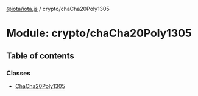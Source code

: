 [@iota/iota.js](../README.md) / crypto/chaCha20Poly1305

# Module: crypto/chaCha20Poly1305

## Table of contents

### Classes

- [ChaCha20Poly1305](../classes/crypto_chaCha20Poly1305.ChaCha20Poly1305.md)
